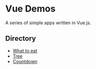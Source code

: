 # Vue Demos

A series of simple apps written in Vue.js.

## Directory

- [What to eat](https://fffzlfk.github.io/vue-demos/what-to-eat)
- [Tree](https://fffzlfk.github.io/vue-demos/tree)
- [Countdown](https://fffzlfk.github.io/vue-demos/countdown)
